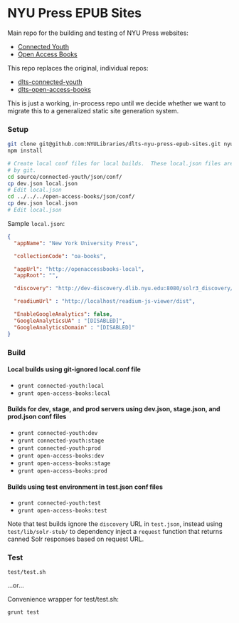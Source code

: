 NYU Press EPUB Sites
====================

Main repo for the building and testing of NYU Press websites:

* [Connected Youth](http://connectedyouth.nyupress.org/)
* [Open Access Books](http://openaccessbooks.nyupress.org/)

This repo replaces the original, individual repos:

* [dlts-connected-youth](https://github.com/NYULibraries/dlts-connected-youth)
* [dlts-open-access-books](https://github.com/NYULibraries/dlts-open-access-books)

This is just a working, in-process repo until we decide whether we want to migrate
this to a generalized static site generation system.

### Setup

```bash
git clone git@github.com:NYULibraries/dlts-nyu-press-epub-sites.git nyu-press-epub-sites
npm install

# Create local conf files for local builds.  These local.json files are ignored
# by git.
cd source/connected-youth/json/conf/
cp dev.json local.json
# Edit local.json
cd ../../../open-access-books/json/conf/
cp dev.json local.json
# Edit local.json
```

Sample `local.json`:

```json
{
  "appName": "New York University Press",

  "collectionCode": "oa-books",

  "appUrl": "http://openaccessbooks-local",
  "appRoot": "",

  "discovery": "http://dev-discovery.dlib.nyu.edu:8080/solr3_discovery/nyupress",

  "readiumUrl" : "http://localhost/readium-js-viewer/dist",

  "EnableGoogleAnalytics": false,
  "GoogleAnalyticsUA" : "[DISABLED]",
  "GoogleAnalyticsDomain" : "[DISABLED]"
}
```

### Build

#### Local builds using git-ignored local.conf file

* `grunt connected-youth:local`
* `grunt open-access-books:local`

#### Builds for dev, stage, and prod servers using dev.json, stage.json, and prod.json conf files

* `grunt connected-youth:dev`
* `grunt connected-youth:stage`
* `grunt connected-youth:prod`
* `grunt open-access-books:dev`
* `grunt open-access-books:stage`
* `grunt open-access-books:prod`

#### Builds using test environment in test.json conf files

* `grunt connected-youth:test`
* `grunt open-access-books:test`

Note that test builds ignore the `discovery` URL in `test.json`, instead using
`test/lib/solr-stub/` to dependency inject a `request` function that returns
canned Solr responses based on request URL.

### Test

`test/test.sh`

...or...

Convenience wrapper for test/test.sh:

`grunt test`
